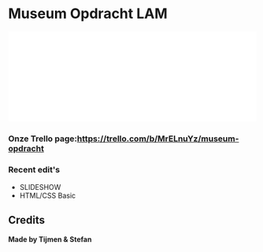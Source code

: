 # Museum Opdracht LAM

![lam logo](lamlogo.png)


### Onze Trello page:https://trello.com/b/MrELnuYz/museum-opdracht

### Recent edit's

 - SLIDESHOW
 - HTML/CSS Basic

Credits
----

**Made by Tijmen & Stefan**

